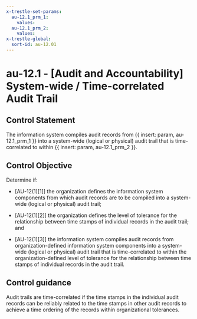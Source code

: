 ```yaml
---
x-trestle-set-params:
  au-12.1_prm_1:
    values:
  au-12.1_prm_2:
    values:
x-trestle-global:
  sort-id: au-12.01
---
```


# au-12.1 - \[Audit and Accountability\] System-wide / Time-correlated Audit Trail

## Control Statement

The information system compiles audit records from {{ insert: param, au-12.1_prm_1 }} into a system-wide (logical or physical) audit trail that is time-correlated to within {{ insert: param, au-12.1_prm_2 }}.

## Control Objective

Determine if:

- \[AU-12(1)[1]\] the organization defines the information system components from which audit records are to be compiled into a system-wide (logical or physical) audit trail;

- \[AU-12(1)[2]\] the organization defines the level of tolerance for the relationship between time stamps of individual records in the audit trail; and

- \[AU-12(1)[3]\] the information system compiles audit records from organization-defined information system components into a system-wide (logical or physical) audit trail that is time-correlated to within the organization-defined level of tolerance for the relationship between time stamps of individual records in the audit trail.

## Control guidance

Audit trails are time-correlated if the time stamps in the individual audit records can be reliably related to the time stamps in other audit records to achieve a time ordering of the records within organizational tolerances.
